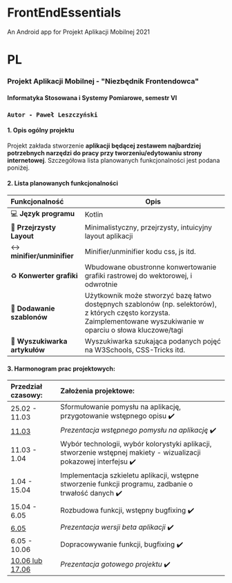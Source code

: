 # FrontEndEssentials
An Android app for Projekt Aplikacji Mobilnej 2021

# PL
### Projekt Aplikacji Mobilnej - "Niezbędnik Frontendowca"

#### Informatyka Stosowana i Systemy Pomiarowe, semestr VI

###  ``Autor - Paweł Leszczyński``
#### 1. Opis ogólny projektu
Projekt zakłada stworzenie **aplikacji będącej zestawem najbardziej potrzebnych narzędzi do pracy przy tworzeniu/edytowaniu strony internetowej**. Szczegółowa lista planowanych funkcjonalności jest podana poniżej.
#### 2. Lista planowanych funkcjonalności

| Funkcjonalność                               | Opis                                                         |
| :------------------------------------------- | ------------------------------------------------------------ |
| :computer: **Język programu**                | Kotlin                                                       |
| :white_square_button: **Przejrzysty Layout**​ | Minimalistyczny, przejrzysty, intuicyjny layout aplikacji    |
| :left_right_arrow: **minifier/unminifier**   | Minifier/unminifier kodu css, js itd.                        |
| :recycle: **Konwerter grafiki**              | Wbudowane obustronne konwertowanie grafiki rastrowej do wektorowej, i odwrotnie |
| :pushpin: **Dodawanie szablonów**            | Użytkownik może stworzyć bazę łatwo dostępnych szablonów (np. selektorów), z których często korzysta. Zaimplementowane wyszukiwanie w oparciu o słowa kluczowe/tagi |
| :bookmark_tabs: **Wyszukiwarka artykułów**   | Wyszukiwarka szukająca podanych pojęć na W3Schools, CSS-Tricks itd. |

#### 3. Harmonogram prac projektowych:

| Przedział czasowy:     | Założenia projektowe:                                        |
| :--------------------- | :----------------------------------------------------------- |
| 25.02 - 11.03          | Sformułowanie pomysłu na aplikację, przygotowanie wstępnego opisu :heavy_check_mark:|
| <u>11.03</u>           | *Prezentacja wstępnego pomysłu na aplikację*                  :heavy_check_mark:|
| 11.03 - 1.04           | Wybór technologii, wybór kolorystyki aplikacji, stworzenie wstępnej makiety - wizualizacji pokazowej interfejsu :heavy_check_mark:|
| 1.04 - 15.04           | Implementacja szkieletu aplikacji, wstępne stworzenie funkcji programu, zadbanie o trwałość danych :heavy_check_mark: |
| 15.04 - 6.05           | Rozbudowa funkcji, wstępny bugfixing :heavy_check_mark: |
| <u>6.05</u>            | *Prezentacja wersji beta aplikacji* :heavy_check_mark: |
| 6.05 - 10.06           | Dopracowywanie funkcji, bugfixing :heavy_check_mark: |
| <u>10.06 lub 17.06</u> | *Prezentacja gotowego projektu* :heavy_check_mark: |

